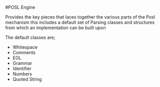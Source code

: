 #POSL Engine

Provides the key pieces that laces together the various parts of the Posl mechanism this includes a default set of Parsing classes and structures from which an implementation can be built upon

The default classes are;
* Whitespace
* Comments
* EOL
* Grammar
* Identifier
* Numbers
* Quoted String



 

